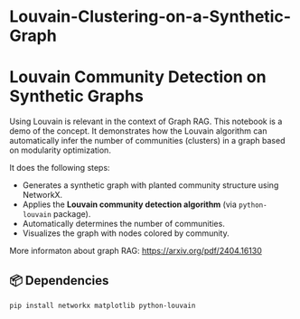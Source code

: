 # Louvain-Clustering-on-a-Synthetic-Graph

# Louvain Community Detection on Synthetic Graphs

Using Louvain is relevant in the context of Graph RAG. This notebook is a demo of the concept. It demonstrates how the Louvain algorithm can automatically infer the number of communities (clusters) in a graph based on modularity optimization.

It does the following steps:

- Generates a synthetic graph with planted community structure using NetworkX.
- Applies the **Louvain community detection algorithm** (via `python-louvain` package).
- Automatically determines the number of communities.
- Visualizes the graph with nodes colored by community.

More informaton about graph RAG: https://arxiv.org/pdf/2404.16130

## 📦 Dependencies

```bash
pip install networkx matplotlib python-louvain